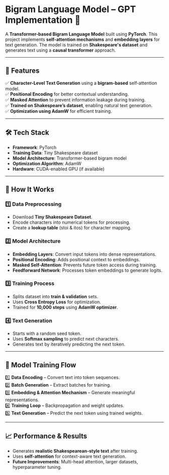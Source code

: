 # **Bigram Language Model – GPT Implementation** 🚀  

A **Transformer-based Bigram Language Model** built using **PyTorch**. This project implements **self-attention mechanisms** and **embedding layers** for text generation. The model is trained on **Shakespeare's dataset** and generates text using a **causal transformer** approach.  

---

## 📌 **Features**  
✅ **Character-Level Text Generation** using a **bigram-based** self-attention model.  
✅ **Positional Encoding** for better contextual understanding.  
✅ **Masked Attention** to prevent information leakage during training.  
✅ **Trained on Shakespeare’s dataset**, enabling natural text generation.  
✅ **Optimization using AdamW** for efficient training.  

---

## 🛠️ **Tech Stack**  
- **Framework**: PyTorch  
- **Training Data**: Tiny Shakespeare dataset  
- **Model Architecture**: Transformer-based bigram model  
- **Optimization Algorithm**: AdamW  
- **Hardware**: CUDA-enabled GPU (if available)  

---

## 🚀 **How It Works**  

### **1️⃣ Data Preprocessing**  
- Download **Tiny Shakespeare Dataset**.  
- Encode characters into numerical tokens for processing.  
- Create a **lookup table** (stoi & itos) for character mapping.  

### **2️⃣ Model Architecture**  
- **Embedding Layers**: Convert input tokens into dense representations.  
- **Positional Encoding**: Adds positional context to embeddings.  
- **Masked Self-Attention**: Prevents future token access during training.  
- **Feedforward Network**: Processes token embeddings to generate logits.  

### **3️⃣ Training Process**  
- Splits dataset into **train & validation** sets.  
- Uses **Cross Entropy Loss** for optimization.  
- Trained for **10,000 steps** using **AdamW optimizer**.  

### **4️⃣ Text Generation**  
- Starts with a random seed token.  
- Uses **Softmax sampling** to predict next characters.  
- Generates text by iteratively predicting the next token.  

---

## 🔄 **Model Training Flow**  
1️⃣ **Data Encoding** – Convert text into token sequences.  
2️⃣ **Batch Generation** – Extract batches for training.  
3️⃣ **Embedding & Attention Mechanism** – Generate meaningful representations.  
4️⃣ **Training Loop** – Backpropagation and weight updates.  
5️⃣ **Text Generation** – Predict the next token using trained weights.  

---

## 📈 **Performance & Results**  
- Generates **realistic Shakespearean-style text** after training.  
- Uses **self-attention** for context-aware text generation.  
- **Future Improvements**: Multi-head attention, larger datasets, hyperparameter tuning.  

